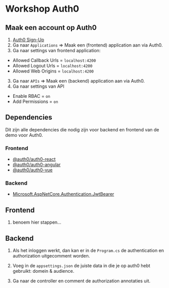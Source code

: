 # Workshop Auth0

## Maak een account op Auth0

1. [Auth0 Sign-Up](https://auth0.com/signup?place=header&type=button&text=sign%20up)
2. Ga naar `Applications` => Maak een (frontend) application aan via Auth0.
3. Ga naar settings van frontend application:
- Allowed Callback Urls = `localhost:4200`
- Allowed Logout Urls = `localhost:4200`
- Allowed Web Origins = `localhost:4200`
3. Ga naar `APIs` => Maak een (backend) application aan via Auth0.
4. Ga naar settings van API
- Enable RBAC = `on`
- Add Permissions = `on`

## Dependencies

Dit zijn alle dependencies die nodig zijn voor backend en frontend van de demo voor Auth0.

### Frontend

- [@auth0/auth0-react](https://www.npmjs.com/package/@auth0/auth0-react)
- [@auth0/auth0-angular](https://www.npmjs.com/package/@auth0/auth0-angular)
- [@auth0/auth0-vue](https://www.npmjs.com/package/@auth0/auth0-vue)

### Backend

- [Microsoft.AspNetCore.Authentication.JwtBearer](https://www.nuget.org/packages/Microsoft.AspNetCore.Authentication.JwtBearer)

## Frontend

1. benoem hier stappen...

## Backend

1. Als het inloggen werkt, dan kan er in de `Program.cs` de authentication en authorization uitgecomment worden.

2. Voeg in de `appsettings.json` de juiste data in die je op auth0 hebt gebruikt: domein & audience.

3. Ga naar de controller en comment de authorization annotaties uit.